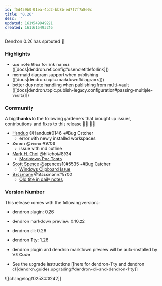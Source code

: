 ```yaml
---
id: f5d459b0-01ea-4bd2-bb8b-ed7f7f7a8e0c
title: "0.26"
desc: ''
updated: 1619549949221
created: 1611615493246
---
```

Dendron 0.26 has sprouted 🌱

### Highlights

- use note titles for link names ([[docs|dendron.ref.config#usenotetitleforlink]])
- mermaid diagram support when publishing ([[docs|dendron.topic.markdown#diagrams]])
- better dup note handling when publishing from multi-vault ([[docs|dendron.topic.publish-legacy.configuration#passing-multiple-vaults]])

### Community

A big **thanks** to the following gardeners that brought up issues, contributions, and fixes to this release :man_farmer: :woman_farmer: 

- [Handuo](https://github.com/zhanghanduo) @Handuo#0146 +#Bug Catcher
  - error with newly installed workspaces
- Zenen @zenen#9708 
  - issue with md outline 
- [Mark H. Choi](https://github.com/hikchoi/cerebrarium) @hikchoi#8934 
  - [Markdown Pod Tests](https://github.com/dendronhq/dendron/pull/458)
- [Scott Spence](https://github.com/spences10) @spences10#5535 +#Bug Catcher
  - [Windows Clipboard Issue](https://github.com/dendronhq/dendron/issues/465)
- [Bassmann](https://github.com/Bassmann) @Bassmann#5300 
  - [Old title in daily notes](https://github.com/dendronhq/dendron/issues/461)

### Version Number

This release comes with the following versions:

- dendron plugin: 0.26

- dendron markdown preview: 0.10.22

- dendron cli: 0.26

- dendron 11ty: 1.26

- dendron plugin and dendron markdown preview will be auto-installed by VS Code

- See the upgrade instructions [[here for dendron-11ty and dendron cli|dendron.guides.upgrading#dendron-cli-and-dendron-11ty]]

![[changelog#0253:#0242]]

